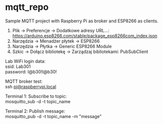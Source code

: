 # mqtt_repo
Sample MQTT project with Raspberry Pi as broker and ESP8266 as clients.

1. Plik -> Preferencje -> Dodatkowe adresy URL...: https://arduino.esp8266.com/stable/package_esp8266com_index.json
2. Narzędzia -> Menadżer płytek -> ESP8266
3. Narzędzia -> Płytka -> Generic ESP8266 Module
4. Szkic -> Dołącz bibliotekę -> Zarządzaj bibliotekami: PubSubClient

Lab WiFi login data:\
ssid: Lab301\
password: l@b30!l@b30!

MQTT broker test:\
ssh pi@raspberrypi.local

Terminal 1: Subscribe to topic:\
mosquitto_sub -d -t topic_name

Terminal 2: Publish message:\
mosquitto_pub -d -t topic_name -m "message"
